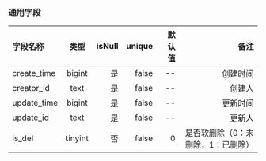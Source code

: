 ### 通用字段
字段名称            |            类型            |     isNull    |    unique    |    默认值     |        备注
:----------- | :-----------: | -----------: | -----------: | -----------: | -----------:
create_time             |    bigint            |    是    |    false    |    --    |    创建时间   
creator_id                |    text               |    是    |    false    |    --    |    创建人
update_time            |    bigint            |    是    |    false    |    --    |    更新时间
update_id                |    text                |    是    |    false    |    --    |    更新人
is_del                       |    tinyint            |    否    |    false    |    0    |    是否软删除（0：未删除，1：已删除）



